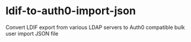 # ldif-to-auth0-import-json
Convert LDIF export from various LDAP servers to Auth0 compatible bulk user import JSON file
